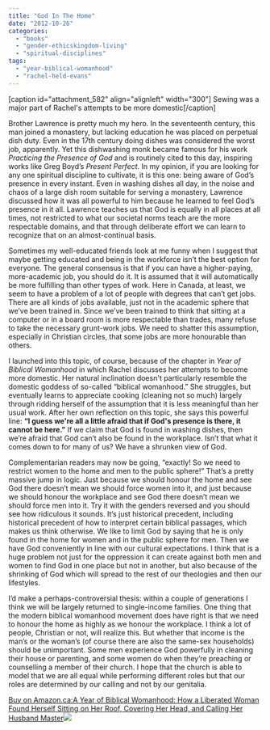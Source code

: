 ```yaml
---
title: "God In The Home"
date: "2012-10-26"
categories: 
  - "books"
  - "gender-ethicskingdom-living"
  - "spiritual-disciplines"
tags: 
  - "year-biblical-womanhood"
  - "rachel-held-evans"
---
```


\[caption id="attachment\_582" align="alignleft" width="300"\] Sewing was a major part of Rachel's attempts to be more domestic\[/caption\]

Brother Lawrence is pretty much my hero. In the seventeenth century, this man joined a monastery, but lacking education he was placed on perpetual dish duty. Even in the 17th century doing dishes was considered the worst job, apparently. Yet this dishwashing monk became famous for his work _Practicing the Presence of God_ and is routinely cited to this day, inspiring works like Greg Boyd’s _Present Perfect_. In my opinion, if you are looking for any one spiritual discipline to cultivate, it is this one: being aware of God’s presence in every instant. Even in washing dishes all day, in the noise and chaos of a large dish room suitable for serving a monastery, Lawrence discussed how it was all powerful to him because he learned to feel God’s presence in it all. Lawrence teaches us that God is equally in all places at all times, not restricted to what our societal norms teach are the more respectable domains, and that through deliberate effort we can learn to recognize that on an almost-continual basis.

<!--more-->Sometimes my well-educated friends look at me funny when I suggest that maybe getting educated and being in the workforce isn’t the best option for everyone. The general consensus is that if you can have a higher-paying, more-academic job, you should do it. It is assumed that it will automatically be more fulfilling than other types of work. Here in Canada, at least, we seem to have a problem of a lot of people with degrees that can’t get jobs. There are all kinds of jobs available, just not in the academic sphere that we’ve been trained in. Since we’ve been trained to think that sitting at a computer or in a board room is more respectable than trades, many refuse to take the necessary grunt-work jobs. We need to shatter this assumption, especially in Christian circles, that some jobs are more honourable than others.

I launched into this topic, of course, because of the chapter in _Year of Biblical Womanhood_ in which Rachel discusses her attempts to become more domestic. Her natural inclination doesn't particularly resemble the domestic goddess of so-called “biblical womanhood.” She struggles, but eventually learns to appreciate cooking (cleaning not so much) largely through ridding herself of the assumption that it is less meaningful than her usual work. After her own reflection on this topic, she says this powerful line: **“I guess we're all a little afraid that if God's presence is there, it cannot be here.”** If we claim that God is found in washing dishes, then we’re afraid that God can’t also be found in the workplace. Isn’t that what it comes down to for many of us? We have a shrunken view of God.

Complementarian readers may now be going, “exactly! So we need to restrict women to the home and men to the public sphere!” That’s a pretty massive jump in logic. Just because we should honour the home and see God there doesn’t mean we should force women into it, and just because we should honour the workplace and see God there doesn’t mean we should force men into it. Try it with the genders reversed and you should see how ridiculous it sounds. It’s just historical precedent, including historical precedent of how to interpret certain biblical passages, which makes us think otherwise. We like to limit God by saying that he is only found in the home for women and in the public sphere for men. Then we have God conveniently in line with our cultural expectations. I think that is a huge problem not just for the oppression it can create against both men and women to find God in one place but not in another, but also because of the shrinking of God which will spread to the rest of our theologies and then our lifestyles.

I’d make a perhaps-controversial thesis: within a couple of generations I think we will be largely returned to single-income families. One thing that the modern biblical womanhood movement does have right is that we need to honour the home as highly as we honour the workplace. I think a lot of people, Christian or not, will realize this. But whether that income is the man’s or the woman’s (of course there are also the same-sex households) should be unimportant. Some men experience God powerfully in cleaning their house or parenting, and some women do when they’re preaching or counselling a member of their church. I hope that the church is able to model that we are all equal while performing different roles but that our roles are determined by our calling and not by our genitalia.

[Buy on Amazon.ca:A Year of Biblical Womanhood: How a Liberated Woman Found Herself Sitting on Her Roof, Covering Her Head, and Calling Her Husband Master](https://www.amazon.ca/gp/product/1595553673/ref=as_li_tf_tl?ie=UTF8&tag=theemergana0d-20&linkCode=as2&camp=15121&creative=330641&creativeASIN=1595553673)![](http://www.assoc-amazon.ca/e/ir?t=theemergana0d-20&l=as2&o=15&a=1595553673)

